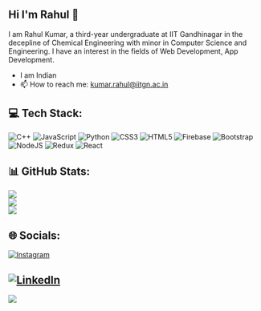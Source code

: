 ## Hi I'm Rahul 👋
I am Rahul Kumar, a third-year undergraduate at IIT Gandhinagar in the decepline of Chemical Engineering with minor in Computer Science and Engineering. I have an interest in the fields of Web Development, App Development.

- I am Indian
- 📫 How to reach me: kumar.rahul@iitgn.ac.in


## 💻 Tech Stack:
![C++](https://img.shields.io/badge/c++-%2300599C.svg?style=for-the-badge&logo=c%2B%2B&logoColor=white) ![JavaScript](https://img.shields.io/badge/javascript-%23323330.svg?style=for-the-badge&logo=javascript&logoColor=%23F7DF1E) ![Python](https://img.shields.io/badge/python-3670A0?style=for-the-badge&logo=python&logoColor=ffdd54) ![CSS3](https://img.shields.io/badge/css3-%231572B6.svg?style=for-the-badge&logo=css3&logoColor=white) ![HTML5](https://img.shields.io/badge/html5-%23E34F26.svg?style=for-the-badge&logo=html5&logoColor=white) ![Firebase](https://img.shields.io/badge/firebase-%23039BE5.svg?style=for-the-badge&logo=firebase) ![Bootstrap](https://img.shields.io/badge/bootstrap-%23563D7C.svg?style=for-the-badge&logo=bootstrap&logoColor=white) ![NodeJS](https://img.shields.io/badge/node.js-6DA55F?style=for-the-badge&logo=node.js&logoColor=white) ![Redux](https://img.shields.io/badge/redux-%23593d88.svg?style=for-the-badge&logo=redux&logoColor=white) ![React](https://img.shields.io/badge/react-%2320232a.svg?style=for-the-badge&logo=react&logoColor=%2361DAFB)
## 📊 GitHub Stats:
![](https://github-readme-stats.vercel.app/api?username=RahulKumar408&theme=dark&hide_border=false&include_all_commits=false&count_private=false)<br/>
![](https://github-readme-streak-stats.herokuapp.com/?user=RahulKumar408&theme=dark&hide_border=false)<br/>
![](https://github-readme-stats.vercel.app/api/top-langs/?username=RahulKumar408&theme=dark&hide_border=false&include_all_commits=false&count_private=false&layout=compact)
## 🌐 Socials:
[![Instagram](https://img.shields.io/badge/Instagram-%23E4405F.svg?logo=Instagram&logoColor=white)](https://www.instagram.com/krrahul_07/)

[![LinkedIn](https://img.shields.io/badge/LinkedIn-%230077B5.svg?logo=linkedin&logoColor=white)](https://www.linkedin.com/in/rahul-kumar-880a30200/)
---
[![](https://visitcount.itsvg.in/api?id=RahulKumar408&icon=0&color=0)](https://visitcount.itsvg.in)


